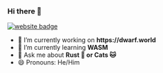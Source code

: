 ### Hi there 👋

<!--
**AlexEne/AlexEne** is a ✨ _special_ ✨ repository because its `README.md` (this file) appears on your GitHub profile.

Here are some ideas to get you started:

- 🔭 I’m currently working on ...
- 🌱 I’m currently learning ...
- 👯 I’m looking to collaborate on ...
- 🤔 I’m looking for help with ...
- 💬 Ask me about ...
- 📫 How to reach me: ...
- 😄 Pronouns: ...
- ⚡ Fun fact: ...
-->


[![website badge](https://img.shields.io/badge/website-alexene.dev-darkorange?style=flat-square)](https://alexene.dev)

- 🔭 I’m currently working on __https://dwarf.world__
- 🌱 I’m currently learning __WASM__
- 💬 Ask me about __Rust 🦀 or Cats 🐱__
- 😄 Pronouns: He/Him
